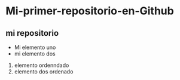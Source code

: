 # Mi-primer-repositorio-en-Github
##  mi repositorio
- Mi elemento uno
- mi elemento dos

1. elemento ordenndado
2. elemento dos ordenado
